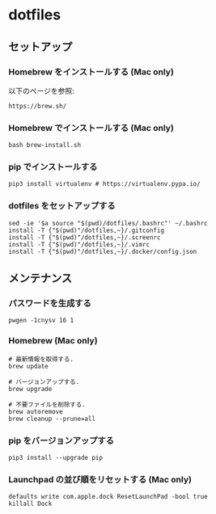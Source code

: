 # dotfiles

## セットアップ

### Homebrew をインストールする (Mac only)

以下のページを参照:

    https://brew.sh/

### Homebrew でインストールする (Mac only)

    bash brew-install.sh

### pip でインストールする

    pip3 install virtualenv # https://virtualenv.pypa.io/

### dotfiles をセットアップする

    sed -ie '$a source "$(pwd)/dotfiles/.bashrc"' ~/.bashrc
    install -T {"$(pwd)"/dotfiles,~}/.gitconfig
    install -T {"$(pwd)"/dotfiles,~}/.screenrc
    install -T {"$(pwd)"/dotfiles,~}/.vimrc
    install -T {"$(pwd)"/dotfiles,~}/.docker/config.json

## メンテナンス

### パスワードを生成する

    pwgen -1cnysv 16 1

### Homebrew (Mac only)

    # 最新情報を取得する.
    brew update

    # バージョンアップする.
    brew upgrade

    # 不要ファイルを削除する.
    brew autoremove
    brew cleanup --prune=all

### pip をバージョンアップする

    pip3 install --upgrade pip

### Launchpad の並び順をリセットする (Mac only)

    defaults write com.apple.dock ResetLaunchPad -bool true
    killall Dock

